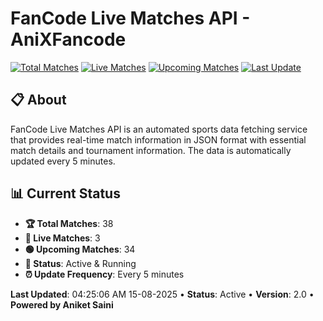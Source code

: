 # FanCode Live Matches API - AniXFancode

[![Total Matches](https://img.shields.io/badge/Total%20Matches-38-blue)](https://github.com/AniketSainiOp/AniXFancode)
[![Live Matches](https://img.shields.io/badge/Live%20Matches-3-red)](https://github.com/AniketSainiOp/AniXFancode)
[![Upcoming Matches](https://img.shields.io/badge/Upcoming%20Matches-34-green)](https://github.com/AniketSainiOp/AniXFancode)
[![Last Update](https://img.shields.io/badge/Last%20Update-04%3A25%3A06%20AM%2015-08-2025-orange)](https://github.com/AniketSainiOp/AniXFancode)

## 📋 About

FanCode Live Matches API is an automated sports data fetching service that provides real-time match information in JSON format with essential match details and tournament information. The data is automatically updated every 5 minutes.

## 📊 Current Status

- **🏆 Total Matches**: 38
- **🔴 Live Matches**: 3
- **🟢 Upcoming Matches**: 34
- **📡 Status**: Active & Running
- **⏰ Update Frequency**: Every 5 minutes

**Last Updated**: 04:25:06 AM 15-08-2025 • **Status**: Active • **Version**: 2.0 • **Powered by Aniket Saini**
